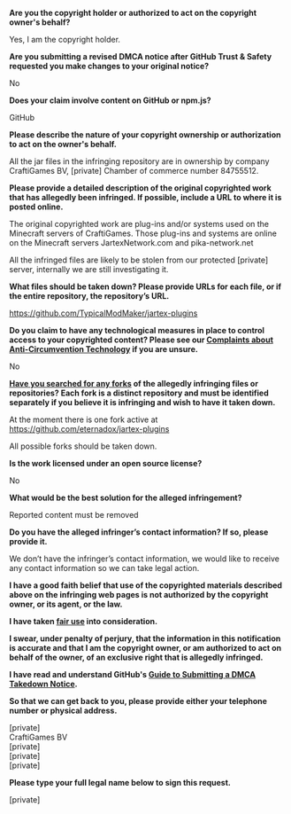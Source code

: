 **Are you the copyright holder or authorized to act on the copyright owner's behalf?**

Yes, I am the copyright holder.

**Are you submitting a revised DMCA notice after GitHub Trust & Safety requested you make changes to your original notice?**

No

**Does your claim involve content on GitHub or npm.js?**

GitHub

**Please describe the nature of your copyright ownership or authorization to act on the owner's behalf.**

All the jar files in the infringing repository are in ownership by company CraftiGames BV, [private] Chamber of commerce number 84755512.

**Please provide a detailed description of the original copyrighted work that has allegedly been infringed. If possible, include a URL to where it is posted online.**

The original copyrighted work are plug-ins and/or systems used on the Minecraft servers of CraftiGames. Those plug-ins and systems are online on the Minecraft servers JartexNetwork.com and pika-network.net

All the infringed files are likely to be stolen from our protected [private] server, internally we are still investigating it.

**What files should be taken down? Please provide URLs for each file, or if the entire repository, the repository’s URL.**

https://github.com/TypicalModMaker/jartex-plugins

**Do you claim to have any technological measures in place to control access to your copyrighted content? Please see our <a href="https://docs.github.com/articles/guide-to-submitting-a-dmca-takedown-notice#complaints-about-anti-circumvention-technology">Complaints about Anti-Circumvention Technology</a> if you are unsure.**

No

**<a href="https://docs.github.com/articles/dmca-takedown-policy#b-what-about-forks-or-whats-a-fork">Have you searched for any forks</a> of the allegedly infringing files or repositories? Each fork is a distinct repository and must be identified separately if you believe it is infringing and wish to have it taken down.**

At the moment there is one fork active at https://github.com/eternadox/jartex-plugins

All possible forks should be taken down.

**Is the work licensed under an open source license?**

No

**What would be the best solution for the alleged infringement?**

Reported content must be removed

**Do you have the alleged infringer’s contact information? If so, please provide it.**

We don’t have the infringer’s contact information, we would like to receive any contact information so we can take legal action.

**I have a good faith belief that use of the copyrighted materials described above on the infringing web pages is not authorized by the copyright owner, or its agent, or the law.**

**I have taken <a href="https://www.lumendatabase.org/topics/22">fair use</a> into consideration.**

**I swear, under penalty of perjury, that the information in this notification is accurate and that I am the copyright owner, or am authorized to act on behalf of the owner, of an exclusive right that is allegedly infringed.**

**I have read and understand GitHub's <a href="https://docs.github.com/articles/guide-to-submitting-a-dmca-takedown-notice/">Guide to Submitting a DMCA Takedown Notice</a>.**

**So that we can get back to you, please provide either your telephone number or physical address.**

[private]  
CraftiGames BV  
[private]  
[private]  
[private]

**Please type your full legal name below to sign this request.**

[private]
